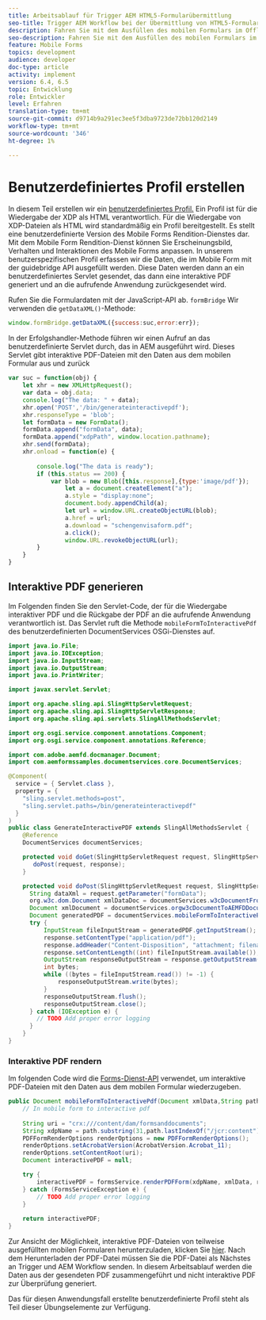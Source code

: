 ```yaml
---
title: Arbeitsablauf für Trigger AEM HTML5-Formularübermittlung
seo-title: Trigger AEM Workflow bei der Übermittlung von HTML5-Formularen
description: Fahren Sie mit dem Ausfüllen des mobilen Formulars im Offlinemodus fort und senden Sie das Mobile-Formular an den Trigger AEM Arbeitsablauf
seo-description: Fahren Sie mit dem Ausfüllen des mobilen Formulars im Offlinemodus fort und senden Sie das Mobile-Formular an den Trigger AEM Arbeitsablauf
feature: Mobile Forms
topics: development
audience: developer
doc-type: article
activity: implement
version: 6.4, 6.5
topic: Entwicklung
role: Entwickler
level: Erfahren
translation-type: tm+mt
source-git-commit: d9714b9a291ec3ee5f3dba9723de72bb120d2149
workflow-type: tm+mt
source-wordcount: '346'
ht-degree: 1%

---
```



# Benutzerdefiniertes Profil erstellen

In diesem Teil erstellen wir ein [benutzerdefiniertes Profil.](https://helpx.adobe.com/livecycle/help/mobile-forms/creating-profile.html) Ein Profil ist für die Wiedergabe der XDP als HTML verantwortlich. Für die Wiedergabe von XDP-Dateien als HTML wird standardmäßig ein Profil bereitgestellt. Es stellt eine benutzerdefinierte Version des Mobile Forms Rendition-Dienstes dar. Mit dem Mobile Form Rendition-Dienst können Sie Erscheinungsbild, Verhalten und Interaktionen des Mobile Forms anpassen. In unserem benutzerspezifischen Profil erfassen wir die Daten, die im Mobile Form mit der guidebridge API ausgefüllt werden. Diese Daten werden dann an ein benutzerdefiniertes Servlet gesendet, das dann eine interaktive PDF generiert und an die aufrufende Anwendung zurückgesendet wird.

Rufen Sie die Formulardaten mit der JavaScript-API ab. `formBridge` Wir verwenden die `getDataXML()`-Methode:

```javascript
window.formBridge.getDataXML({success:suc,error:err});
```

In der Erfolgshandler-Methode führen wir einen Aufruf an das benutzerdefinierte Servlet durch, das in AEM ausgeführt wird. Dieses Servlet gibt interaktive PDF-Dateien mit den Daten aus dem mobilen Formular aus und zurück

```javascript
var suc = function(obj) {
    let xhr = new XMLHttpRequest();
    var data = obj.data;
    console.log("The data: " + data);
    xhr.open('POST','/bin/generateinteractivepdf');
    xhr.responseType = 'blob';
    let formData = new FormData();
    formData.append("formData", data);
    formData.append("xdpPath", window.location.pathname);
    xhr.send(formData);
    xhr.onload = function(e) {
        
        console.log("The data is ready");
        if (this.status == 200) {
            var blob = new Blob([this.response],{type:'image/pdf'});
                let a = document.createElement("a");
                a.style = "display:none";
                document.body.appendChild(a);
                let url = window.URL.createObjectURL(blob);
                a.href = url;
                a.download = "schengenvisaform.pdf";
                a.click();
                window.URL.revokeObjectURL(url);
        }
    }
}
```

## Interaktive PDF generieren

Im Folgenden finden Sie den Servlet-Code, der für die Wiedergabe interaktiver PDF und die Rückgabe der PDF an die aufrufende Anwendung verantwortlich ist. Das Servlet ruft die Methode `mobileFormToInteractivePdf` des benutzerdefinierten DocumentServices OSGi-Dienstes auf.

```java
import java.io.File;
import java.io.IOException;
import java.io.InputStream;
import java.io.OutputStream;
import java.io.PrintWriter;

import javax.servlet.Servlet;

import org.apache.sling.api.SlingHttpServletRequest;
import org.apache.sling.api.SlingHttpServletResponse;
import org.apache.sling.api.servlets.SlingAllMethodsServlet;

import org.osgi.service.component.annotations.Component;
import org.osgi.service.component.annotations.Reference;

import com.adobe.aemfd.docmanager.Document;
import com.aemformssamples.documentservices.core.DocumentServices;

@Component(
  service = { Servlet.class }, 
  property = { 
    "sling.servlet.methods=post",
    "sling.servlet.paths=/bin/generateinteractivepdf" 
  }
)
public class GenerateInteractivePDF extends SlingAllMethodsServlet {
    @Reference
    DocumentServices documentServices;

    protected void doGet(SlingHttpServletRequest request, SlingHttpServletResponse response) { 
       doPost(request, response);
    }

    protected void doPost(SlingHttpServletRequest request, SlingHttpServletResponse response) {
      String dataXml = request.getParameter("formData");
      org.w3c.dom.Document xmlDataDoc = documentServices.w3cDocumentFromStrng(dataXml);
      Document xmlDocument = documentServices.orgw3cDocumentToAEMFDDocument(xmlDataDoc);
      Document generatedPDF = documentServices.mobileFormToInteractivePdf(xmlDocument,request.getParameter("xdpPath"));
      try {
          InputStream fileInputStream = generatedPDF.getInputStream();
          response.setContentType("application/pdf");
          response.addHeader("Content-Disposition", "attachment; filename=AemFormsRocks.pdf");
          response.setContentLength((int) fileInputStream.available());
          OutputStream responseOutputStream = response.getOutputStream();
          int bytes;
          while ((bytes = fileInputStream.read()) != -1) {
              responseOutputStream.write(bytes);
          }
          responseOutputStream.flush();
          responseOutputStream.close();
      } catch (IOException e) {
        // TODO Add proper error logging
      }
    }
}
```

### Interaktive PDF rendern

Im folgenden Code wird die [Forms-Dienst-API](https://helpx.adobe.com/aem-forms/6/javadocs/com/adobe/fd/forms/api/FormsService.html) verwendet, um interaktive PDF-Dateien mit den Daten aus dem mobilen Formular wiederzugeben.

```java
public Document mobileFormToInteractivePdf(Document xmlData,String path) {
    // In mobile form to interactive pdf
    
    String uri = "crx:///content/dam/formsanddocuments";
    String xdpName = path.substring(31,path.lastIndexOf("/jcr:content"));
    PDFFormRenderOptions renderOptions = new PDFFormRenderOptions();
    renderOptions.setAcrobatVersion(AcrobatVersion.Acrobat_11);
    renderOptions.setContentRoot(uri);
    Document interactivePDF = null;

    try {
        interactivePDF = formsService.renderPDFForm(xdpName, xmlData, renderOptions);
    } catch (FormsServiceException e) {
        // TODO Add proper error logging
    }
    
    return interactivePDF;
}
```

Zur Ansicht der Möglichkeit, interaktive PDF-Dateien von teilweise ausgefüllten mobilen Formularen herunterzuladen, klicken Sie [hier](https://forms.enablementadobe.com/content/dam/formsanddocuments/schengen.xdp/jcr:content).
Nach dem Herunterladen der PDF-Datei müssen Sie die PDF-Datei als Nächstes an Trigger und AEM Workflow senden. In diesem Arbeitsablauf werden die Daten aus der gesendeten PDF zusammengeführt und nicht interaktive PDF zur Überprüfung generiert.

Das für diesen Anwendungsfall erstellte benutzerdefinierte Profil steht als Teil dieser Übungselemente zur Verfügung.
